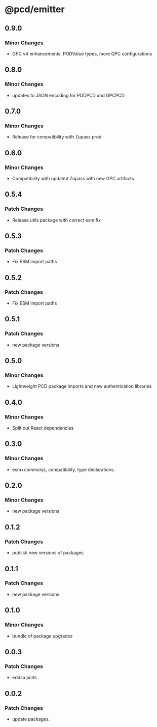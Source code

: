# @pcd/emitter

## 0.9.0

### Minor Changes

- GPC v4 enhancements, PODValue types, more GPC configurations

## 0.8.0

### Minor Changes

- updates to JSON encoding for PODPCD and GPCPCD

## 0.7.0

### Minor Changes

- Release for compatibility with Zupass prod

## 0.6.0

### Minor Changes

- Compatibility with updated Zupass with new GPC artifacts

## 0.5.4

### Patch Changes

- Release utils package with correct esm fix

## 0.5.3

### Patch Changes

- Fix ESM import paths

## 0.5.2

### Patch Changes

- Fix ESM import paths

## 0.5.1

### Patch Changes

- new package versions

## 0.5.0

### Minor Changes

- Lightweight PCD package imports and new authentication libraries

## 0.4.0

### Minor Changes

- Split out React dependencies

## 0.3.0

### Minor Changes

- esm+commonjs, compatibility, type declarations.

## 0.2.0

### Minor Changes

- new package versions

## 0.1.2

### Patch Changes

- publish new versions of packages

## 0.1.1

### Patch Changes

- new package versions.

## 0.1.0

### Minor Changes

- bundle of package upgrades

## 0.0.3

### Patch Changes

- eddsa pcds

## 0.0.2

### Patch Changes

- update packages.
